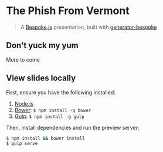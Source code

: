 # The Phish From Vermont
> A [Bespoke.js](http://markdalgleish.com/projects/bespoke.js) presentation, built with [generator-bespoke](https://github.com/markdalgleish/generator-bespoke)

## Don't yuck my yum

More to come

## View slides locally

First, ensure you have the following installed:

1. [Node.js](http://nodejs.org)
2. [Bower](http://bower.io): `$ npm install -g bower`
3. [Gulp](http://gulpjs.com): `$ npm install -g gulp`

Then, install dependencies and run the preview server:

```bash
$ npm install && bower install
$ gulp serve
```
